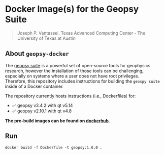 # Docker Image(s) for the Geopsy Suite

> Joseph P. Vantassel, Texas Advanced Computing Center - The University of Texas at Austin

## About `geopsy-docker`

The [geopsy suite](https://www.geopsy.org/) is a powerful set of open-source tools for geophysics research,
however the installation of those tools can be challenging, especially on systems where
a user does not have root privileges. Therefore, this repository includes instructions for building
the `geospy suite` inside of a Docker container.

The repository currently hosts instructions (i.e., Dockerfiles) for:

- :white_check_mark: geopsy v3.4.2 with qt v5.14
- :white_check_mark: geopsy v2.10.1 with qt v4.8

__The pre-build images can be found on
[dockerhub](https://hub.docker.com/repository/docker/jpvantassel/geopsy-docker)__.

## Run

```
docker build -f Dockerfile -t geopsy:1.0.0 .
```
